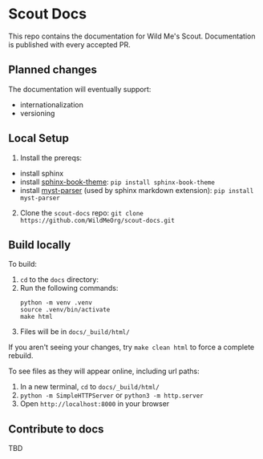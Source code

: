 # Scout Docs
This repo contains the documentation for Wild Me's Scout. Documentation is published with every accepted PR.

## Planned changes
The documentation will eventually support:
- internationalization
- versioning

## Local Setup
1. Install the prereqs:
- install sphinx
- install [sphinx-book-theme](https://sphinx-book-theme.readthedocs.io/en/stable/tutorials/get-started.html): `pip install sphinx-book-theme`
- install [myst-parser](https://www.sphinx-doc.org/en/master/usage/markdown.html) (used by sphinx markdown extension): `pip install myst-parser`
2. Clone the `scout-docs` repo: `git clone https://github.com/WildMeOrg/scout-docs.git`

## Build locally
To build:
1. `cd` to the `docs` directory:
2. Run the following commands:
    ```
    python -m venv .venv
    source .venv/bin/activate
    make html
    ```
3. Files will be in `docs/_build/html/`

If you aren't seeing your changes, try `make clean html` to force a complete rebuild.

To see files as they will appear online, including url paths:
1. In a new terminal, `cd` to `docs/_build/html/`
2. `python -m SimpleHTTPServer` or `python3 -m http.server`
3. Open `http://localhost:8000` in your browser

## Contribute to docs
TBD